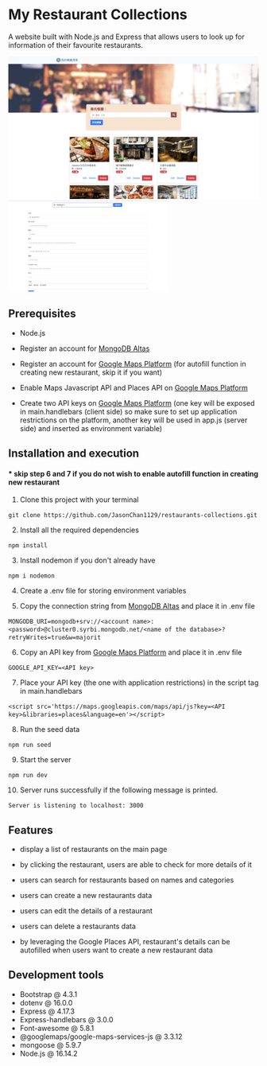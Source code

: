 # My Restaurant Collections

A website built with Node.js and Express that allows users to look up for information of their favourite restaurants.

![project cover](/public/images/cover.png)
![illustration](/public/images/restaurantList.gif)

## Prerequisites

-  Node.js
-  Register an account for [MongoDB Altas](https://www.mongodb.com/atlas/database)
-  Register an account for [Google Maps Platform](https://developers.google.com/maps) (for autofill function in creating new restaurant, skip it if you want)
-  Enable Maps Javascript API and Places API on [Google Maps Platform](https://developers.google.com/maps)

-  Create two API keys on [Google Maps Platform](https://developers.google.com/maps) (one key will be exposed in main.handlebars (client side) so make sure to set up application restrictions on the platform, another key will be used in app.js (server side) and inserted as environment variable)

## Installation and execution

#### \* skip step 6 and 7 if you do not wish to enable autofill function in creating new restaurant

1. Clone this project with your terminal

```
git clone https://github.com/JasonChan1129/restaurants-collections.git
```

2. Install all the required dependencies

```
npm install
```

3. Install nodemon if you don't already have

```
npm i nodemon
```

4. Create a .env file for storing environment variables

5. Copy the connection string from [MongoDB Altas](https://www.mongodb.com/atlas/database) and place it in .env file

```
MONGODB_URI=mongodb+srv://<account name>:<password>@cluster0.syrbi.mongodb.net/<name of the database>?retryWrites=true&w=majorit
```

6. Copy an API key from [Google Maps Platform](https://developers.google.com/maps) and place it in .env file

```
GOOGLE_API_KEY=<API key>
```

7. Place your API key (the one with application restrictions) in the script tag in main.handlebars

```
<script src='https://maps.googleapis.com/maps/api/js?key=<API key>&libraries=places&language=en'></script>
```

8. Run the seed data

```
npm run seed
```

9. Start the server

```
npm run dev
```

10. Server runs successfully if the following message is printed.

```
Server is listening to localhost: 3000
```

## Features

-  display a list of restaurants on the main page

-  by clicking the restaurant, users are able to check for more details of it

-  users can search for restaurants based on names and categories

-  users can create a new restaurants data

-  users can edit the details of a restaurant

-  users can delete a restaurants data

-  by leveraging the Google Places API, restaurant's details can be autofilled when users want to create a new restaurant data

## Development tools

-  Bootstrap @ 4.3.1
-  dotenv @ 16.0.0
-  Express @ 4.17.3
-  Express-handlebars @ 3.0.0
-  Font-awesome @ 5.8.1
-  @googlemaps/google-maps-services-js @ 3.3.12
-  mongoose @ 5.9.7
-  Node.js @ 16.14.2
